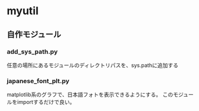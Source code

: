# myutil
## 自作モジュール
### add_sys_path.py
任意の場所にあるモジュールのディレクトリパスを、sys.pathに追加する
### japanese_font_plt.py
matplotlib系のグラフで、日本語フォトを表示できるようにする。
このモジュールをimportするだけで良い。

